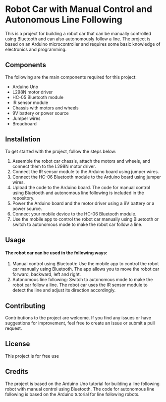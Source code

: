 # Robot Car with Manual Control and Autonomous Line Following
This is a project for building a robot car that can be manually controlled using Bluetooth and can also autonomously follow a line. The project is based on an Arduino microcontroller and requires some basic knowledge of electronics and programming.

## Components
The following are the main components required for this project:

* Arduino Uno 
* L298N motor driver
* HC-05 Bluetooth module
* IR sensor module
* Chassis with motors and wheels
* 9V battery or power source
* Jumper wires
* Breadboard  

## Installation
To get started with the project, follow the steps below:

1. Assemble the robot car chassis, attach the motors and wheels, and connect them to the L298N motor driver.
2. Connect the IR sensor module to the Arduino board using jumper wires.
3. Connect the HC-06 Bluetooth module to the Arduino board using jumper wires.
4. Upload the code to the Arduino board. The code for manual control using Bluetooth and autonomous line following is included in the repository.
5. Power the Arduino board and the motor driver using a 9V battery or a power source.
6. Connect your mobile device to the HC-06 Bluetooth module.
7. Use the mobile app to control the robot car manually using Bluetooth or switch to autonomous mode to make the robot car follow a line.
## Usage

#### The robot car can be used in the following ways:

1. Manual control using Bluetooth: Use the mobile app to control the robot car manually using Bluetooth. The app allows you to move the robot car forward, backward, left and right.
2. Autonomous line following: Switch to autonomous mode to make the robot car follow a line. The robot car uses the IR sensor module to detect the line and adjust its direction accordingly.  

## Contributing
Contributions to the project are welcome. If you find any issues or have suggestions for improvement, feel free to create an issue or submit a pull request.

## License
This project is for free use

## Credits
The project is based on the Arduino Uno tutorial for building a line following robot with manual control using Bluetooth. The code for autonomous line following is based on the Arduino tutorial for line following robots.
